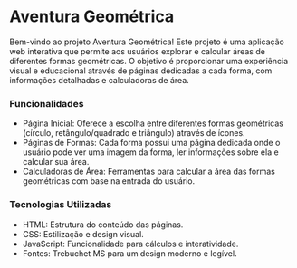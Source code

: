 # Aventura Geométrica
Bem-vindo ao projeto Aventura Geométrica! Este projeto é uma aplicação web interativa que permite aos usuários explorar e calcular áreas de diferentes formas geométricas. 
O objetivo é proporcionar uma experiência visual e educacional através de páginas dedicadas a cada forma, com informações detalhadas e calculadoras de área.

### Funcionalidades

* Página Inicial: Oferece a escolha entre diferentes formas geométricas (círculo, retângulo/quadrado e triângulo) através de ícones.
* Páginas de Formas: Cada forma possui uma página dedicada onde o usuário pode ver uma imagem da forma, ler informações sobre ela e calcular sua área.
* Calculadoras de Área: Ferramentas para calcular a área das formas geométricas com base na entrada do usuário.
  
### Tecnologias Utilizadas
* HTML: Estrutura do conteúdo das páginas.
* CSS: Estilização e design visual.
* JavaScript: Funcionalidade para cálculos e interatividade.
* Fontes: Trebuchet MS para um design moderno e legível.

